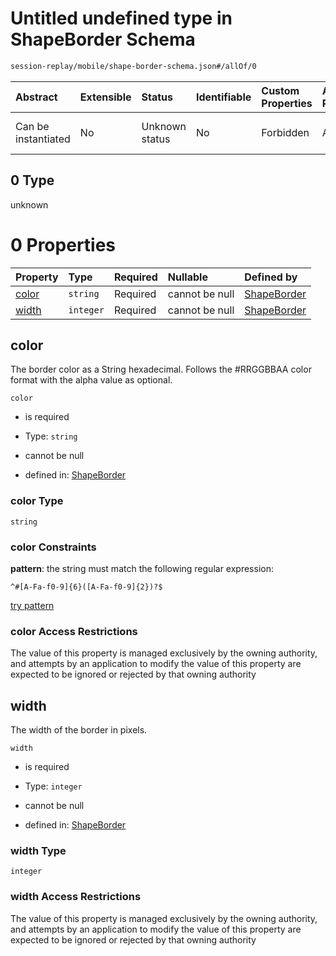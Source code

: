 # Untitled undefined type in ShapeBorder Schema

```txt
session-replay/mobile/shape-border-schema.json#/allOf/0
```



| Abstract            | Extensible | Status         | Identifiable | Custom Properties | Additional Properties | Access Restrictions | Defined In                                                                                                 |
| :------------------ | :--------- | :------------- | :----------- | :---------------- | :-------------------- | :------------------ | :--------------------------------------------------------------------------------------------------------- |
| Can be instantiated | No         | Unknown status | No           | Forbidden         | Allowed               | none                | [shape-border-schema.json\*](../out/session-replay/mobile/shape-border-schema.json "open original schema") |

## 0 Type

unknown

# 0 Properties

| Property        | Type      | Required | Nullable       | Defined by                                                                                                                                |
| :-------------- | :-------- | :------- | :------------- | :---------------------------------------------------------------------------------------------------------------------------------------- |
| [color](#color) | `string`  | Required | cannot be null | [ShapeBorder](shape-border-schema-allof-0-properties-color.md "session-replay/mobile/shape-border-schema.json#/allOf/0/properties/color") |
| [width](#width) | `integer` | Required | cannot be null | [ShapeBorder](shape-border-schema-allof-0-properties-width.md "session-replay/mobile/shape-border-schema.json#/allOf/0/properties/width") |

## color

The border color as a String hexadecimal. Follows the #RRGGBBAA color format with the alpha value as optional.

`color`

* is required

* Type: `string`

* cannot be null

* defined in: [ShapeBorder](shape-border-schema-allof-0-properties-color.md "session-replay/mobile/shape-border-schema.json#/allOf/0/properties/color")

### color Type

`string`

### color Constraints

**pattern**: the string must match the following regular expression:&#x20;

```regexp
^#[A-Fa-f0-9]{6}([A-Fa-f0-9]{2})?$
```

[try pattern](https://regexr.com/?expression=%5E%23%5BA-Fa-f0-9%5D%7B6%7D\(%5BA-Fa-f0-9%5D%7B2%7D\)%3F%24 "try regular expression with regexr.com")

### color Access Restrictions

The value of this property is managed exclusively by the owning authority, and attempts by an application to modify the value of this property are expected to be ignored or rejected by that owning authority

## width

The width of the border in pixels.

`width`

* is required

* Type: `integer`

* cannot be null

* defined in: [ShapeBorder](shape-border-schema-allof-0-properties-width.md "session-replay/mobile/shape-border-schema.json#/allOf/0/properties/width")

### width Type

`integer`

### width Access Restrictions

The value of this property is managed exclusively by the owning authority, and attempts by an application to modify the value of this property are expected to be ignored or rejected by that owning authority
